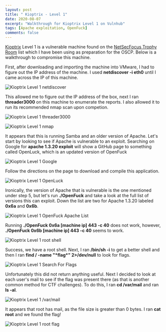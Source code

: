 ```yaml
---
layout: post
title: " Kioptrix - Level 1"
date: 2020-08-07
excerpt: "Walkthrough for Kioptrix Level 1 on Vulnhub"
tags: [Apache exploitation, OpenFuck]
comments: false
---
```

[Kioptrix](https://www.vulnhub.com/entry/kioptrix-level-1-1,22/) Level 1 is a vulnerable machine found on the [NetSecFocus Trophy Room](https://docs.google.com/spreadsheets/d/1dwSMIAPIam0PuRBkCiDI88pU3yzrqqHkDtBngUHNCw8/edit#gid=0) list which I have been using as preparation for the OSCP. Below is a walkthrough to compromise this machine.

First, after downloading and importing the machine into VMware, I had to figure out the IP address of the machine. I used **netdiscover -i eth0** until I came across the IP of this machine.

![Kioptrix Level 1 netdiscover](/assets/img/KioptrixLevel11.png)

This allowed me to figure out the IP address of the box, next I ran **threader3000** on this machine to enumerate the reports. I also allowed it to run its recommended nmap scan upon competion.

![Kioptrix Level 1 threader3000](/assets/img/KioptrixLevel12.png)

![Kioptrix Level 1 nmap](/assets/img/KioptrixLevel13.png)

It appears that this is running Samba and an older version of Apache. Let's start by looking to see if Apache is vulnerable to an exploit. Searching on Google for **apache 1.3.20 exploit** will show a GitHub page to something called OpenLuck, which is an updated version of OpenFuck

![Kioptrix Level 1 Google](/assets/img/KioptrixLevel14.png)

Follow the directions on the page to download and compile this application.

![Kioptrix Level 1 OpenLuck](/assets/img/KioptrixLevel15.png)

Ironically, the version of Apache that is vulnerable is the one mentioned under step 5, but let's run **./OpenFuck** and take a look at the full list of versions this can exploit. Down the list are two for Apache 1.3.20 labeled **0x6a** and **0x6b**.

![Kioptrix Level 1 OpenFuck Apache List](/assets/img/KioptrixLevel16.png)

Running **./OpenFuck 0x6a [machine ip] 443 -c 40** does not work, however, **./OpenFuck 0x6b [machine ip] 443 -c 40** seems to work.

![Kioptrix Level 1 root shell](/assets/img/KioptrixLevel17.png)

Success, we have a root shell. Next, I ran **/bin/sh -i** to get a better shell and then I ran **find / -name "\*flag\*" 2>/dev/null** to look for flags.

![Kioptrix Level 1 Search For Flags](/assets/img/KioptrixLevel18.png)

Unfortunately this did not return anything useful. Next I decided to look at each user's mail to see if the flag was present there (as that is another common method for CTF challenges). To do this, I ran **cd /var/mail** and ran **ls -al**.

![Kioptrix Level 1 /var/mail](/assets/img/KioptrixLevel19.png)

It appears that root has mail, as the file size is greater than 0 bytes. I ran **cat root** and we found the flag!

![Kioptrix Level 1 root flag](/assets/img/KioptrixLevel110.png)
